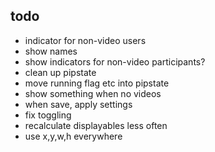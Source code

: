 ## todo

- indicator for non-video users
- show names
- show indicators for non-video participants?
- clean up pipstate
- move running flag etc into pipstate
- show something when no videos
- when save, apply settings
- fix toggling
- recalculate displayables less often
- use x,y,w,h everywhere
